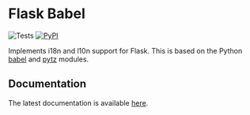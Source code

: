 # Flask Babel

![Tests](https://github.com/python-babel/flask-babel/workflows/Tests/badge.svg?branch=master)
[![PyPI](https://img.shields.io/pypi/v/flask-babel.svg?maxAge=2592000)](https://pypi.python.org/pypi/Flask-Babel)

Implements i18n and l10n support for Flask. This is based on the Python
[babel][] and [pytz][] modules.

## Documentation

The latest documentation is available [here][docs].

[babel]: https://github.com/python-babel/babel
[pytz]: https://pypi.python.org/pypi/pytz/
[docs]: https://python-babel.github.io/flask-babel/
[semver]: https://semver.org/
